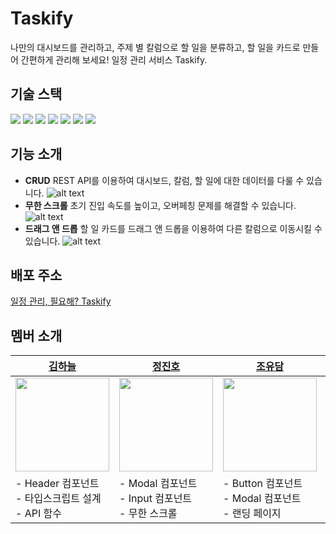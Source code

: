 # Taskify

나만의 대시보드를 관리하고, 주제 별 칼럼으로 할 일을 분류하고, 할 일을 카드로 만들어 간편하게 관리해 보세요! 일정 관리 서비스 Taskify.
<br/>

## 기술 스택

<div> 
<img src="https://img.shields.io/badge/react-61dafb?style=for-the-badge&logo=react&logoColor=white"> 
<img src="https://img.shields.io/badge/typescript-3178C6?style=for-the-badge&logo=typescript&logoColor=white">
<img src="https://img.shields.io/badge/nextjs-000000?style=for-the-badge&logo=nextdotjs&logoColor=white">
<img src="https://img.shields.io/badge/eslint-4B32C3?style=for-the-badge&logo=eslint&logoColor=white">
<img src="https://img.shields.io/badge/prettier-F7B93E?style=for-the-badge&logo=prettier&logoColor=white">
<img src="https://img.shields.io/badge/git-f05032?style=for-the-badge&logo=git&logoColor=white">
<img src="https://img.shields.io/badge/reactquery-FF4154?style=for-the-badge&logo=reactquery&logoColor=white">
</div>

## 기능 소개

- **CRUD**
  REST API를 이용하여 대시보드, 칼럼, 할 일에 대한 데이터를 다룰 수 있습니다.
  ![alt text](crud-1.gif)
- **무한 스크롤**
  초기 진입 속도를 높이고, 오버페칭 문제를 해결할 수 있습니다.
  ![alt text](infinity-1.gif)
- **드래그 앤 드롭**
  할 일 카드를 드래그 앤 드롭을 이용하여 다른 칼럼으로 이동시킬 수 있습니다.
  ![alt text](dnd-1.gif)

## 배포 주소

[일정 관리, 필요해? Taskify](https://taskify-harigari.vercel.app/)

## 멤버 소개

| [김하늘](https://github.com/han-kimm)                             | [정진호](https://github.com/ayden94)                               | [조유담](https://github.com/youdame)                               | [안지수](https://github.com/An-jisu)                              |
| ----------------------------------------------------------------- | ------------------------------------------------------------------ | ------------------------------------------------------------------ | ----------------------------------------------------------------- |
| <img src="https://avatars.githubusercontent.com/u/78120157?v=4" width=150/> | <img src="https://avatars.githubusercontent.com/u/144667387?v=4" width=150 /> | <img src="https://avatars.githubusercontent.com/u/112458620?v=4" width=150 /> | <img src="https://avatars.githubusercontent.com/u/70849122?v=4" width=150 /> |
| - Header 컴포넌트 <br/> - 타입스크립트 설계 <br/> - API 함수   | - Modal 컴포넌트 <br/> - Input 컴포넌트 <br/> - 무한 스크롤 | - Button 컴포넌트 <br/> - Modal 컴포넌트 <br/> - 랜딩 페이지 | - Chips 컴포넌트 <br/> - Cards 컴포넌트 <br/> - dashboard 페이지 
